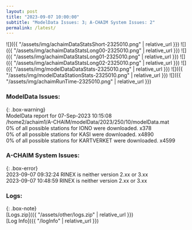 ```yaml
---
layout: post
title: "2023-09-07 10:00:00"
subtitle: "ModelData Issues: 3; A-CHAIM System Issues: 2"
permalink: /latest/
---
```


![]({{ "/assets/img/achaimDataStatsShort-2325010.png" | relative_url }})
![]({{ "/assets/img/achaimDataStatsLong00-2325010.png" | relative_url }})
![]({{ "/assets/img/achaimDataStatsLong01-2325010.png" | relative_url }})
![]({{ "/assets/img/achaimDataStatsLong02-2325010.png" | relative_url }})
![]({{ "/assets/img/modelDataDataStats-2325010.png" | relative_url }})
![]({{ "/assets/img/modelDataStationStats-2325010.png" | relative_url }})
![]({{ "/assets/img/achaimRunTime-2325010.png" | relative_url }})


### ModelData Issues:  
  
{: .box-warning}  
 ModelData report for 07-Sep-2023 10:15:08   
 /home2/achaim1/A-CHAIM/modelData/2023/250/10/modelData.mat   
 0% of all possible stations for IONO were downloaded. x378   
 0% of all possible stations for KASI were downloaded. x4890   
 0% of all possible stations for KARTVERKET were downloaded. x4599   
  
### A-CHAIM System Issues:  
  
{: .box-error}  
2023-09-07 09:32:24 RINEX is neither version 2.xx or 3.xx  
2023-09-07 10:48:59 RINEX is neither version 2.xx or 3.xx  

### Logs:  
  
{: .box-note}  
[Logs.zip]({{ "/assets/other/logs.zip" | relative_url }})  
[Log Info]({{ "/logInfo" | relative_url }})  
